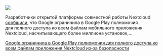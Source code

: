 <!--2025-05-14 14:46:10-->
<div class="yb">
  <div class="rss habr"><img src="https://habrastorage.org/getpro/habr/upload_files/d21/87a/7c8/d2187a7c812546fcd155aab7ac22b9d5.png" /><p>Разработчики открытой платформы совместной работы Nextcloud <a href="https://nextcloud.com/blog/nextcloud-android-file-upload-issue-google/" rel="noopener noreferrer nofollow">сообщили</a>, что&nbsp;Google ограничила в&nbsp;Google Play полномочия для&nbsp;полного доступа ко всем файлам мобильного приложения Nextcloud, насчитывающего более миллиона установок,... <p class="titl"><a href="https://habr.com/ru/news/909456/?utm_source=habrahabr&utm_medium=rss&utm_campaign=909456">Google ограничила в Google Play полномочия для полного доступа ко всем файлам приложения Nextcloud из-за безопасности</a></p></div>
</div>
